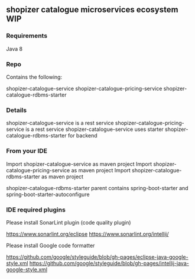 ## shopizer catalogue microservices ecosystem WIP

### Requirements

Java 8

### Repo

Contains the following:

shopizer-catalogue-service
shopizer-catalogue-pricing-service
shopizer-catalogue-rdbms-starter

### Details

shopizer-catalogue-service is a rest service
shopizer-catalogue-pricing-service is a rest service
shopizer-catalogue-service uses starter shopizer-catalogue-rdbms-starter for backend

### From your IDE

Import shopizer-catalogue-service as maven project
Import shopizer-catalogue-pricing-service as maven project
Import shopizer-catalogue-rdbms-starter as maven project


shopizer-catalogue-rdbms-starter parent contains spring-boot-starter and spring-boot-starter-autoconfigure

### IDE required plugins

Please install SonarLint plugin (code quality plugin)

https://www.sonarlint.org/eclipse
https://www.sonarlint.org/intellij/

Please install Google code formatter

https://github.com/google/styleguide/blob/gh-pages/eclipse-java-google-style.xml
https://github.com/google/styleguide/blob/gh-pages/intellij-java-google-style.xml

